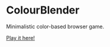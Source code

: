 # ColourBlender
Minimalistic color-based browser game.

[Play it here!](http://evgenytt.github.io/ColoRRay/)
